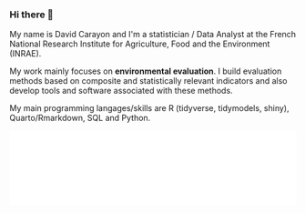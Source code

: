 ### Hi there 👋

My name is David Carayon and I'm a statistician / Data Analyst at the French National Research Institute for Agriculture, Food and the Environment (INRAE).

My work mainly focuses on **environmental evaluation**. I build evaluation methods based on composite and statistically relevant indicators and also develop tools and software associated with these methods. 

My main programming langages/skills are R (tidyverse, tidymodels, shiny), Quarto/Rmarkdown, SQL and Python.

![Metrics](/github-metrics.svg)
